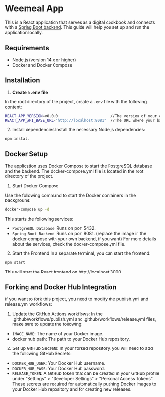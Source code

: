 # Weemeal App

This is a React application that serves as a digital cookbook and connects with a [Spring Boot backend](https://github.com/weemeal/weemeal-backend-spring). This guide will help you set up and run the application locally.

## Requirements

- Node.js (version 14.x or higher)
- Docker and Docker Compose

## Installation

1. **Create a .env file**

In the root directory of the project, create a `.env` file with the following content:

```bash
REACT_APP_VERSION=v0.0.0                        //The version of your application.
REACT_APP_API_BASE_URL="http://localhost:8081"  //The URL where your backend is running (e.g., http://localhost:8081).
```
2. Install dependencies
Install the necessary Node.js dependencies:
```bash
npm install
```

## Docker Setup
The application uses Docker Compose to start the PostgreSQL database and the backend. The docker-compose.yml file is located in the root directory of the project.

1. Start Docker Compose

  Use the following command to start the Docker containers in the background:  
  
  ```bash
  docker-compose up -d
  ```
  This starts the following services:
  - `PostgreSQL Database`: Runs on port 5432.
  - `Spring Boot Backend`: Runs on port 8081. (replace the image in the docker-compose with ypur own backend, if you want)
  For more details about the services, check the docker-compose.yml file.

2. Start the Frontend
  In a separate terminal, you can start the frontend:
  
  ```bash
  npm start
  ```
  This will start the React frontend on http://localhost:3000.


## Forking and Docker Hub Integration
If you want to fork this project, you need to modify the publish.yml and release.yml workflows:

1. Update the GitHub Actions workflows:
  In the .github/workflows/publish.yml and .github/workflows/release.yml files, make sure to update the following:
  - `IMAGE_NAME`: The name of your Docker image.
  - docker hub path: The path to your Docker Hub repository.
  
2. Set up GitHub Secrets:
  In your forked repository, you will need to add the following GitHub Secrets:
  - `DOCKER_HUB_USER`: Your Docker Hub username.
  - `DOCKER_HUB_PASS`: Your Docker Hub password.
  - `RELEASE_TOKEN`: A GitHub token that can be created in your GitHub profile under "Settings" > "Developer Settings" > "Personal Access Tokens".
  These secrets are required for automatically pushing Docker images to your Docker Hub repository and for creating new releases.
